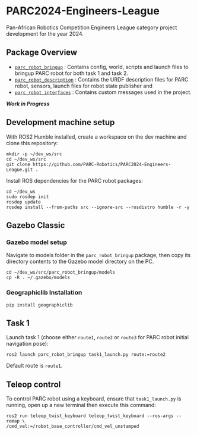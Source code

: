 # PARC2024-Engineers-League
Pan-African Robotics Competition Engineers League category project development for the year 2024.

## Package Overview
- [`parc_robot_bringup`](./parc_robot_bringup/) : Contains config, world, scripts and launch files to bringup PARC robot for both task 1 and task 2. 
- [`parc_robot_description`](./parc_robot_description/) : Contains the URDF description files for PARC robot, sensors, launch files for robot state publisher and
- [`parc_robot_interfaces`](./parc_robot_interfaces/) : Contains custom messages used in the project.

***Work in Progress***

## Development machine setup

With ROS2 Humble installed, create a workspace on the dev machine and clone this repository:

```
mkdir -p ~/dev_ws/src
cd ~/dev_ws/src
git clone https://github.com/PARC-Robotics/PARC2024-Engineers-League.git .
```

Install ROS dependencies for the PARC robot packages:
```
cd ~/dev_ws
sudo rosdep init
rosdep update
rosdep install --from-paths src --ignore-src --rosdistro humble -r -y
```

## Gazebo Classic

### Gazebo model setup
Navigate to models folder in the `parc_robot_bringup` package, then copy its directory contents to the Gazebo model directory on the PC.

```
cd ~/dev_ws/src/parc_robot_bringup/models
cp -R . ~/.gazebo/models
```

### Geographiclib Installation

```
pip install geographiclib
```


## Task 1

Launch task 1 (choose either `route1`, `route2` or `route3` for PARC robot initial navigation pose):

```
ros2 launch parc_robot_bringup task1_launch.py route:=route2
```

Default route is `route1`.

## Teleop control

To control PARC robot using a keyboard, ensure that `task1_launch.py` is running, open up a new terminal then execute this command:

```
ros2 run teleop_twist_keyboard teleop_twist_keyboard --ros-args --remap \
/cmd_vel:=/robot_base_controller/cmd_vel_unstamped
```
